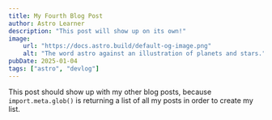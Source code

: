 ```yaml
---
title: My Fourth Blog Post
author: Astro Learner
description: "This post will show up on its own!"
image:
    url: "https://docs.astro.build/default-og-image.png"
    alt: "The word astro against an illustration of planets and stars."
pubDate: 2025-01-04
tags: ["astro", "devlog"]
---
```

This post should show up with my other blog posts, because `import.meta.glob()` is returning a list of all my posts in order to create my list.
